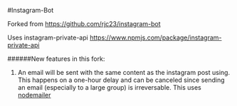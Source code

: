 #Instagram-Bot

Forked from https://github.com/rjc23/instagram-bot

Uses instagram-private-api https://www.npmjs.com/package/instagram-private-api

######New features in this fork:
<ol>
  <li>An email will be sent with the same content as the instagram post using. This happens on a one-hour delay and can be canceled since sending an email (especially to a large group) is irreversable. This uses <a href="https://www.npmjs.com/package/nodemailer">nodemailer</a>
  </li>
</ol>
